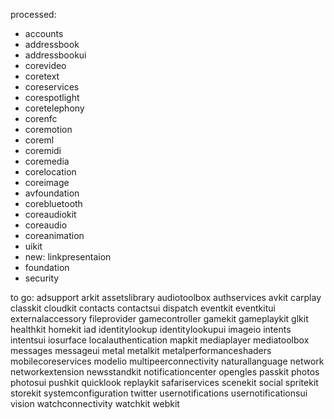 processed:
- accounts
- addressbook
- addressbookui
- corevideo
- coretext
- coreservices
- corespotlight
- coretelephony
- corenfc
- coremotion
- coreml
- coremidi
- coremedia
- corelocation
- coreimage
- avfoundation
- corebluetooth
- coreaudiokit
- coreaudio
- coreanimation
- uikit
- new: linkpresentaion
- foundation
- security

to go:
adsupport
arkit
assetslibrary
audiotoolbox
authservices
avkit
carplay
classkit
cloudkit
contacts
contactsui
dispatch
eventkit
eventkitui
externalaccessory
fileprovider
gamecontroller
gamekit
gameplaykit
glkit
healthkit
homekit
iad
identitylookup
identitylookupui
imageio
intents
intentsui
iosurface
localauthentication
mapkit
mediaplayer
mediatoolbox
messages
messageui
metal
metalkit
metalperformanceshaders
mobilecoreservices
modelio
multipeerconnectivity
naturallanguage
network
networkextension
newsstandkit
notificationcenter
opengles
passkit
photos
photosui
pushkit
quicklook
replaykit
safariservices
scenekit
social
spritekit
storekit
systemconfiguration
twitter
usernotifications
usernotificationsui
vision
watchconnectivity
watchkit
webkit

